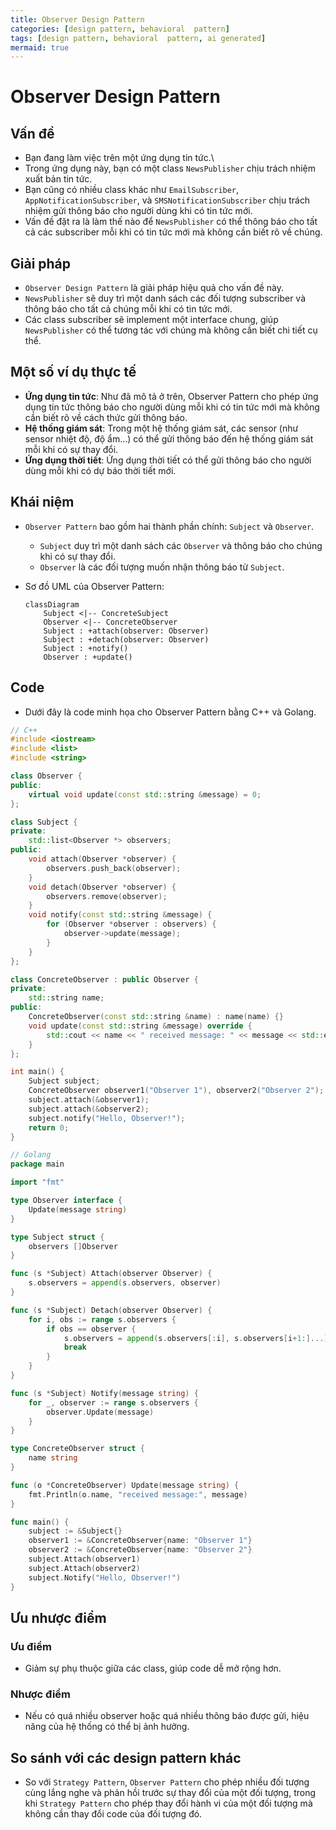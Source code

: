 ```yaml
---
title: Observer Design Pattern
categories: [design pattern, behavioral  pattern]
tags: [design pattern, behavioral  pattern, ai generated]
mermaid: true
---
```

# Observer Design Pattern

## Vấn đề

- Bạn đang làm việc trên một ứng dụng tin tức.\
- Trong ứng dụng này, bạn có một class `NewsPublisher` chịu trách nhiệm xuất bản tin tức.
- Bạn cũng có nhiều class khác như `EmailSubscriber`, `AppNotificationSubscriber`, và `SMSNotificationSubscriber` chịu trách nhiệm gửi thông báo cho người dùng khi có tin tức mới.
- Vấn đề đặt ra là làm thế nào để `NewsPublisher` có thể thông báo cho tất cả các subscriber mỗi khi có tin tức mới mà không cần biết rõ về chúng.

## Giải pháp

- `Observer Design Pattern` là giải pháp hiệu quả cho vấn đề này.
- `NewsPublisher` sẽ duy trì một danh sách các đối tượng subscriber và thông báo cho tất cả chúng mỗi khi có tin tức mới.
- Các class subscriber sẽ implement một interface chung, giúp `NewsPublisher` có thể tương tác với chúng mà không cần biết chi tiết cụ thể.

## Một số ví dụ thực tế

- **Ứng dụng tin tức**: Như đã mô tả ở trên, Observer Pattern cho phép ứng dụng tin tức thông báo cho người dùng mỗi khi có tin tức mới mà không cần biết rõ về cách thức gửi thông báo.
- **Hệ thống giám sát**: Trong một hệ thống giám sát, các sensor (như sensor nhiệt độ, độ ẩm...) có thể gửi thông báo đến hệ thống giám sát mỗi khi có sự thay đổi.
- **Ứng dụng thời tiết**: Ứng dụng thời tiết có thể gửi thông báo cho người dùng mỗi khi có dự báo thời tiết mới.

## Khái niệm

- `Observer Pattern` bao gồm hai thành phần chính: `Subject` và `Observer`.
  - `Subject` duy trì một danh sách các `Observer` và thông báo cho chúng khi có sự thay đổi.
  - `Observer` là các đối tượng muốn nhận thông báo từ `Subject`.

- Sơ đồ UML của Observer Pattern:
  
  ```mermaid
  classDiagram
      Subject <|-- ConcreteSubject
      Observer <|-- ConcreteObserver
      Subject : +attach(observer: Observer)
      Subject : +detach(observer: Observer)
      Subject : +notify()
      Observer : +update()
  ```

## Code

- Dưới đây là code minh họa cho Observer Pattern bằng C++ và Golang.

```cpp
// C++
#include <iostream>
#include <list>
#include <string>

class Observer {
public:
    virtual void update(const std::string &message) = 0;
};

class Subject {
private:
    std::list<Observer *> observers;
public:
    void attach(Observer *observer) {
        observers.push_back(observer);
    }
    void detach(Observer *observer) {
        observers.remove(observer);
    }
    void notify(const std::string &message) {
        for (Observer *observer : observers) {
            observer->update(message);
        }
    }
};

class ConcreteObserver : public Observer {
private:
    std::string name;
public:
    ConcreteObserver(const std::string &name) : name(name) {}
    void update(const std::string &message) override {
        std::cout << name << " received message: " << message << std::endl;
    }
};

int main() {
    Subject subject;
    ConcreteObserver observer1("Observer 1"), observer2("Observer 2");
    subject.attach(&observer1);
    subject.attach(&observer2);
    subject.notify("Hello, Observer!");
    return 0;
}
```

```go
// Golang
package main

import "fmt"

type Observer interface {
	Update(message string)
}

type Subject struct {
	observers []Observer
}

func (s *Subject) Attach(observer Observer) {
	s.observers = append(s.observers, observer)
}

func (s *Subject) Detach(observer Observer) {
	for i, obs := range s.observers {
		if obs == observer {
			s.observers = append(s.observers[:i], s.observers[i+1:]...)
			break
		}
	}
}

func (s *Subject) Notify(message string) {
	for _, observer := range s.observers {
		observer.Update(message)
	}
}

type ConcreteObserver struct {
	name string
}

func (o *ConcreteObserver) Update(message string) {
	fmt.Println(o.name, "received message:", message)
}

func main() {
	subject := &Subject{}
	observer1 := &ConcreteObserver{name: "Observer 1"}
	observer2 := &ConcreteObserver{name: "Observer 2"}
	subject.Attach(observer1)
	subject.Attach(observer2)
	subject.Notify("Hello, Observer!")
}
```

## Ưu nhược điểm

### Ưu điểm 

- Giảm sự phụ thuộc giữa các class, giúp code dễ mở rộng hơn.

### Nhược điểm
- Nếu có quá nhiều observer hoặc quá nhiều thông báo được gửi, hiệu năng của hệ thống có thể bị ảnh hưởng.

## So sánh với các design pattern khác

- So với `Strategy Pattern`, `Observer Pattern` cho phép nhiều đối tượng cùng lắng nghe và phản hồi trước sự thay đổi của một đối tượng, trong khi `Strategy Pattern` cho phép thay đổi hành vi của một đối tượng mà không cần thay đổi code của đối tượng đó.
